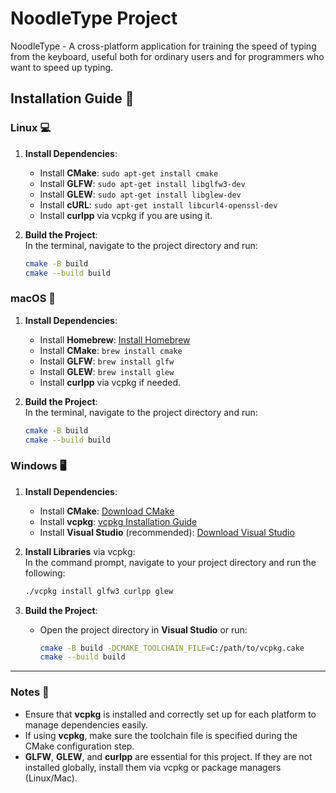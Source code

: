 # NoodleType Project

NoodleType - A cross-platform application for training the speed of typing from the keyboard, useful both for ordinary users and for programmers who want to speed up typing. 

## Installation Guide 🚀

### Linux 💻

1. **Install Dependencies**:  
   - Install **CMake**: `sudo apt-get install cmake`
   - Install **GLFW**: `sudo apt-get install libglfw3-dev`
   - Install **GLEW**: `sudo apt-get install libglew-dev`
   - Install **cURL**: `sudo apt-get install libcurl4-openssl-dev`
   - Install **curlpp** via vcpkg if you are using it.

2. **Build the Project**:  
   In the terminal, navigate to the project directory and run:
   ```bash
   cmake -B build
   cmake --build build
   ```
   
### macOS 🍏

1. **Install Dependencies**:  
   - Install **Homebrew**: [Install Homebrew](https://brew.sh/)
   - Install **CMake**: `brew install cmake`
   - Install **GLFW**: `brew install glfw`
   - Install **GLEW**: `brew install glew`
   - Install **curlpp** via vcpkg if needed.

2. **Build the Project**:  
   In the terminal, navigate to the project directory and run:
   ```bash
   cmake -B build
   cmake --build build
   ```
   
### Windows 🖥️

1. **Install Dependencies**:  
   - Install **CMake**: [Download CMake](https://cmake.org/download/)
   - Install **vcpkg**: [vcpkg Installation Guide](https://github.com/microsoft/vcpkg)
   - Install **Visual Studio** (recommended): [Download Visual Studio](https://visualstudio.microsoft.com/downloads/)
   
2. **Install Libraries** via vcpkg:  
   In the command prompt, navigate to your project directory and run the following:
   ```bash
   ./vcpkg install glfw3 curlpp glew
   ```

3. **Build the Project**:  
   - Open the project directory in **Visual Studio** or run:
     ```bash
     cmake -B build -DCMAKE_TOOLCHAIN_FILE=C:/path/to/vcpkg.cake
     cmake --build build
     ```
---

### Notes 📝

- Ensure that **vcpkg** is installed and correctly set up for each platform to manage dependencies easily.
- If using **vcpkg**, make sure the toolchain file is specified during the CMake configuration step.
- **GLFW**, **GLEW**, and **curlpp** are essential for this project. If they are not installed globally, install them via vcpkg or package managers (Linux/Mac).
